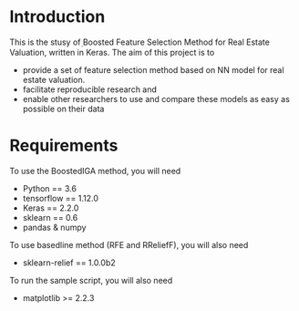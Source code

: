 # Introduction
This is the stusy of ฺBoosted Feature Selection Method for Real Estate Valuation, written in Keras. The aim of this project is to

- provide a set of feature selection method based on NN model for real estate valuation.
- facilitate reproducible research and
- enable other researchers to use and compare these models as easy as possible on their data

# Requirements

To use the BoostedIGA method, you will need

- Python == 3.6
- tensorflow == 1.12.0
- Keras == 2.2.0
- sklearn == 0.6
- pandas & numpy

To use basedline method (RFE and RReliefF), you will also need

- sklearn-relief == 1.0.0b2

To run the sample script, you will also need

- matplotlib >= 2.2.3
